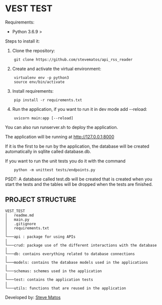 # VEST TEST

Requirements:
 - Python 3.6.9 >
 
Steps to install it:

1. Clone the repository:

```.shell script
    git clone https://github.com/stevematos/api_rss_reader
```
  
2. Create and activate the virtual environment:
```.shell script
    virtualenv env -p python3
    source env/bin/activate
```
   

3. Install requirements:
```.shell script
    pip install -r requirements.txt
```

4. Run the application, if you want to run it in dev mode add --reload:
```.shell script
    uvicorn main:app [--reload]
```
You can also run runserver.sh to deploy the application.

The application will be running at http://127.0.0.1:8000

If it is the first to be run by the application, the database will be created automatically
 in sqllite called database.db.

If you want to run the unit tests you do it with the command
```shell script
    python -m unittest tests/endpoints.py  
```
PSDT: A database called test.db will be created that is created when you start the tests and the tables will be dropped when the tests are finished.
## PROJECT STRUCTURE

```
VEST_TEST
│   readme.md 
│   main.py
│   .gitignore
│   requirements.txt
│
└───api : package for using APIs
│   
└───crud: package use of the different interactions with the database
│   
└───db: contains everything related to database connections
│   
└───models: contains the database models used in the applications 
│   
└───schemas: schemes used in the application
│   
└───test: contains the application tests
│   
└───utils: functions that are reused in the application
```

Developed by: [Steve Matos](https://github.com/stevematos)